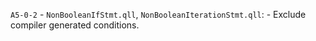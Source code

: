`A5-0-2` - `NonBooleanIfStmt.qll`, `NonBooleanIterationStmt.qll`:
    - Exclude compiler generated conditions.